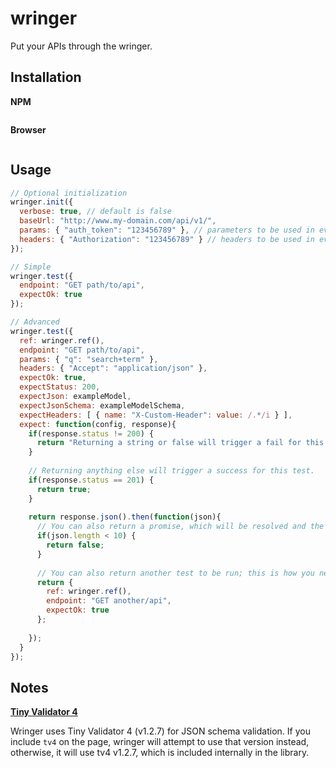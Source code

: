 # wringer
Put your APIs through the wringer.

## Installation

**NPM**

```

```

**Browser**

```

```


## Usage

```js
// Optional initialization
wringer.init({
  verbose: true, // default is false
  baseUrl: "http://www.my-domain.com/api/v1/",
  params: { "auth_token": "123456789" }, // parameters to be used in every API request; can be overridden
  headers: { "Authorization": "123456789" } // headers to be used in every API request; can be overridden
});

// Simple
wringer.test({
  endpoint: "GET path/to/api",
  expectOk: true
});

// Advanced
wringer.test({
  ref: wringer.ref(),
  endpoint: "GET path/to/api",
  params: { "q": "search+term" },
  headers: { "Accept": "application/json" },
  expectOk: true,
  expectStatus: 200,
  expectJson: exampleModel,
  expectJsonSchema: exampleModelSchema,
  expectHeaders: [ { name: "X-Custom-Header": value: /.*/i } ],
  expect: function(config, response){
    if(response.status != 200) {
      return "Returning a string or false will trigger a fail for this test.";
    }
    
    // Returning anything else will trigger a success for this test.
    if(response.status == 201) {
      return true;
    }
    
    return response.json().then(function(json){
      // You can also return a promise, which will be resolved and the resolved value will be handled accordingly
      if(json.length < 10) {
        return false;
      }
      
      // You can also return another test to be run; this is how you nest tests.
      return {
        ref: wringer.ref(),
        endpoint: "GET another/api",
        expectOk: true
      };
      
    });
  }
});
```


## Notes

**[Tiny Validator 4](https://github.com/geraintluff/tv4)**

Wringer uses Tiny Validator 4 (v1.2.7) for JSON schema validation. If you include `tv4` on the page, wringer will attempt to use that version instead, otherwise, it will use tv4 v1.2.7, which is included internally in the library.
